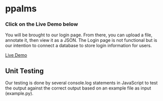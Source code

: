 # ppalms

<h3>Click on the Live Demo below</h3>
<p>You will be brought to our login page. From there, you can upload a file, annotate it, then view it as a JSON.
The Login page is not functional but is our intention to connect a database to store login information for users.</p>

<a href="http://etanetan.github.io/ppalms/">Live Demo</a>

<h2>Unit Testing</h2>
Our testing is done by several console.log statements in JavaScript to test the output against the correct output based on an example file as input (example.py). 
